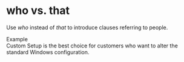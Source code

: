 # who vs. that

Use *who* instead of *that* to introduce clauses referring to people.

Example  
Custom Setup is the best choice for customers who want to alter the standard Windows configuration.
